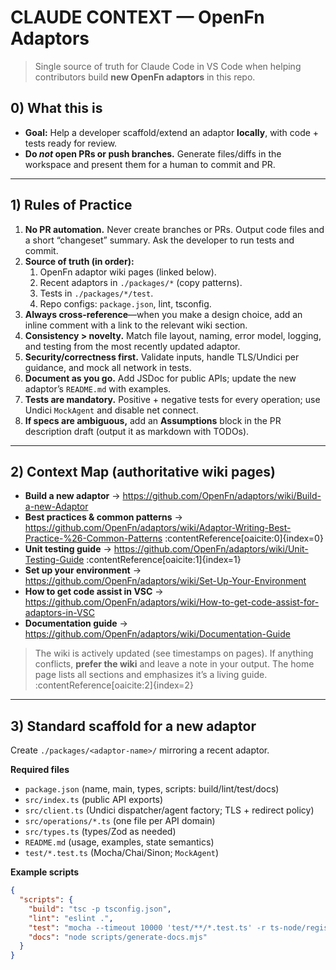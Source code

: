 # CLAUDE CONTEXT — OpenFn Adaptors

> Single source of truth for Claude Code in VS Code when helping contributors build **new OpenFn adaptors** in this repo.

## 0) What this is
- **Goal:** Help a developer scaffold/extend an adaptor **locally**, with code + tests ready for review.
- **Do _not_ open PRs or push branches.** Generate files/diffs in the workspace and present them for a human to commit and PR.

---

## 1) Rules of Practice

1. **No PR automation.** Never create branches or PRs. Output code files and a short “changeset” summary. Ask the developer to run tests and commit.
2. **Source of truth (in order):**
   1. OpenFn adaptor wiki pages (linked below).
   2. Recent adaptors in `./packages/*` (copy patterns).
   3. Tests in `./packages/*/test`.
   4. Repo configs: `package.json`, lint, tsconfig.
3. **Always cross-reference**—when you make a design choice, add an inline comment with a link to the relevant wiki section.
4. **Consistency > novelty.** Match file layout, naming, error model, logging, and testing from the most recently updated adaptor.
5. **Security/correctness first.** Validate inputs, handle TLS/Undici per guidance, and mock all network in tests.
6. **Document as you go.** Add JSDoc for public APIs; update the new adaptor’s `README.md` with examples.
7. **Tests are mandatory.** Positive + negative tests for every operation; use Undici `MockAgent` and disable net connect.
8. **If specs are ambiguous,** add an **Assumptions** block in the PR description draft (output it as markdown with TODOs).

---

## 2) Context Map (authoritative wiki pages)

- **Build a new adaptor** → https://github.com/OpenFn/adaptors/wiki/Build-a-new-Adaptor  
- **Best practices & common patterns** → https://github.com/OpenFn/adaptors/wiki/Adaptor-Writing-Best-Practice-%26-Common-Patterns  :contentReference[oaicite:0]{index=0}
- **Unit testing guide** → https://github.com/OpenFn/adaptors/wiki/Unit-Testing-Guide  :contentReference[oaicite:1]{index=1}
- **Set up your environment** → https://github.com/OpenFn/adaptors/wiki/Set-Up-Your-Environment
- **How to get code assist in VSC** → https://github.com/OpenFn/adaptors/wiki/How-to-get-code-assist-for-adaptors-in-VSC
- **Documentation guide** → https://github.com/OpenFn/adaptors/wiki/Documentation-Guide

> The wiki is actively updated (see timestamps on pages). If anything conflicts, **prefer the wiki** and leave a note in your output. The home page lists all sections and emphasizes it’s a living guide. :contentReference[oaicite:2]{index=2}

---

## 3) Standard scaffold for a **new adaptor**

Create `./packages/<adaptor-name>/` mirroring a recent adaptor.

**Required files**
- `package.json` (name, main, types, scripts: build/lint/test/docs)
- `src/index.ts` (public API exports)
- `src/client.ts` (Undici dispatcher/agent factory; TLS + redirect policy)
- `src/operations/*.ts` (one file per API domain)
- `src/types.ts` (types/Zod as needed)
- `README.md` (usage, examples, state semantics)
- `test/*.test.ts` (Mocha/Chai/Sinon; `MockAgent`)

**Example scripts**
```json
{
  "scripts": {
    "build": "tsc -p tsconfig.json",
    "lint": "eslint .",
    "test": "mocha --timeout 10000 'test/**/*.test.ts' -r ts-node/register",
    "docs": "node scripts/generate-docs.mjs"
  }
}
